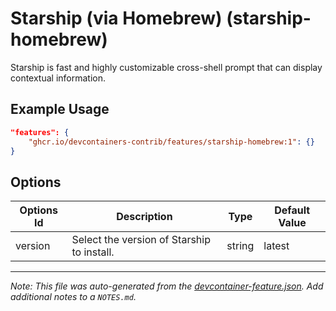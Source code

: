 
# Starship (via Homebrew) (starship-homebrew)

Starship is fast and highly customizable cross-shell prompt that can display contextual information.

## Example Usage

```json
"features": {
    "ghcr.io/devcontainers-contrib/features/starship-homebrew:1": {}
}
```

## Options

| Options Id | Description | Type | Default Value |
|-----|-----|-----|-----|
| version | Select the version of Starship to install. | string | latest |



---

_Note: This file was auto-generated from the [devcontainer-feature.json](https://github.com/devcontainers-contrib/features/blob/main/src/starship-homebrew/devcontainer-feature.json).  Add additional notes to a `NOTES.md`._
